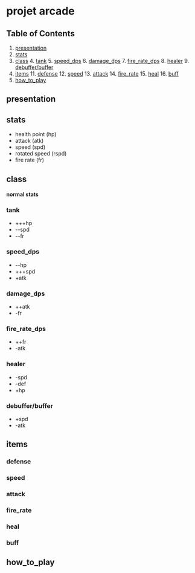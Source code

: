 # projet arcade
## Table of Contents
1. [presentation](#presentation)
2. [stats](#stats)
3. [class](#class)
    4. [tank](#tank)
    5. [speed_dps](#speed_dps)
    6. [damage_dps](#damage_dps)
    7. [fire_rate_dps](#fire_rate_dps)
    8. [healer](#healer)
    9. [debuffer/buffer](#debuffer/buffer)
10. [items](#items)
    11. [defense](#defense)
    12. [speed](#speed)
    13. [attack](#attack)
    14. [fire_rate](#fire_rate)
    15. [heal](#heal)
    16. [buff](#buff)
17. [how_to_play](#how_to_play)
## presentation
## stats
- health point (hp)
- attack (atk)
- speed (spd)
- rotated speed (rspd)
- fire rate (fr)

## class
#### normal stats
### tank
- +++hp
- --spd
- --fr
### speed_dps
- --hp
- +++spd
- +atk
### damage_dps
- ++atk
- -fr
### fire_rate_dps
- ++fr 
- -atk
### healer
- -spd 
- -def 
- +hp 
### debuffer/buffer 
- +spd
- -atk

## items
### defense
### speed
### attack
### fire_rate
### heal
### buff
## how_to_play
